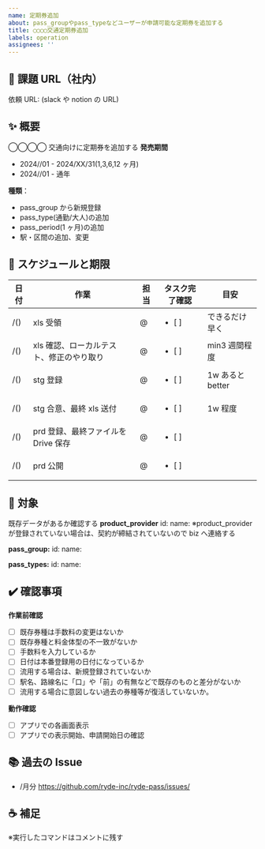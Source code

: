 ```yaml
---
name: 定期券追加
about: pass_groupやpass_typeなどユーザーが申請可能な定期券を追加する
title: ◯◯◯◯交通定期券追加
labels: operation
assignees: ''
---
```


## 🥇 課題 URL（社内）

依頼 URL: (slack や notion の URL)

## ✨ 概要

◯◯◯◯ 交通向けに定期券を追加する
**発売期間**

- 2024//01 - 2024/XX/31(1,3,6,12 ヶ月)
- 2024//01 - 通年

**種類**：

- pass_group から新規登録
- pass_type(通勤/大人)の追加
- pass_period(1 ヶ月)の追加
- 駅・区間の追加、変更

## 📅 スケジュールと期限

| 日付 | 作業                                     | 担当 | タスク完了確認    | 目安             |
| ---- | ---------------------------------------- | ---- | ----------------- | ---------------- |
| /()  | xls 受領                                 | @    | <ul><li>[ ] </ul> | できるだけ早く   |
| /()  | xls 確認、ローカルテスト、修正のやり取り | @    | <ul><li>[ ] </ul> | min3 週間程度    |
| /()  | stg 登録                                 | @    | <ul><li>[ ] </ul> | 1w あると better |
| /()  | stg 合意、最終 xls 送付                  | @    | <ul><li>[ ] </ul> | 1w 程度          |
| /()  | prd 登録、最終ファイルを Drive 保存      | @    | <ul><li>[ ] </ul> |
| /()  | prd 公開                                 | @    | <ul><li>[ ] </ul> |

## 🚀 対象

既存データがあるか確認する
**product_provider**
id:
name:
※product_provider が登録されていない場合は、契約が締結されていないので biz へ連絡する

**pass_group:**
id:
name:

**pass_types:**
id:
name:

## ✔️ 確認事項

**作業前確認**

- [ ] 既存券種は手数料の変更はないか
- [ ] 既存券種と料金体型の不一致がないか
- [ ] 手数料を入力しているか
- [ ] 日付は本番登録用の日付になっているか
- [ ] 流用する場合は、新規登録されていないか
- [ ] 駅名、路線名に「口」や「前」の有無などで既存のものと差分がないか
- [ ] 流用する場合に意図しない過去の券種等が復活していないか。

**動作確認**

- [ ] アプリでの各画面表示
- [ ] アプリでの表示開始、申請開始日の確認

## 📚 過去の Issue

- /月分 https://github.com/ryde-inc/ryde-pass/issues/

## ☕ 補足

※実行したコマンドはコメントに残す
